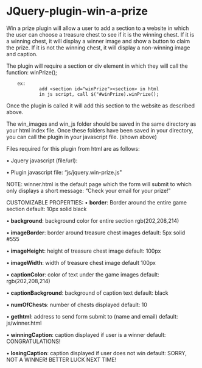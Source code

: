 # JQuery-plugin-win-a-prize

Win a prize plugin will allow a user to add a section to a website in which the user can choose a treasure chest to see if it is the winning chest. If it is a winning chest, it will display a winner image and show a button to claim the prize. If it is not the winning chest, it will display a non-winning image and caption.

The plugin will require a section or div element in which they will call the function: winPrize(); 
        
        ex:
                add <section id="winPrize"><section> in html
                in js script, call $("#winPrize).winPrize();

Once the plugin is called it will add this section to the website as described above.

The win_images and win_js folder should be saved in the same directory as your html index file.
Once these folders have been saved in your directory, you can call the plugin in your javascript file. (shown above)


Files required for this plugin from html are as follows:


•	Jquery javascript (file/url): <script src = "https://code.jquery.com/jquery-3.4.1.slim.min.js"></script>

•       Plugin javascript file: “js/jquery.win-prize.js"  <script src = "js/jquery.win-prize.js"></script>



NOTE: winner.html is the default page which the form will submit to which only displays a short message: “Check your email for your prize!”


CUSTOMIZABLE PROPERTIES:
•	**border**: Border around the entire game section
        default: 10px solid black
        
•	**background**: background color for entire section
        rgb(202,208,214)
        
•	**imageBorder**: border around treasure chest images
        default: 5px solid #555
        
•	**imageHeight**: height of treasure chest image
        default: 100px
        
•	**imageWidth**: width of treasure chest image
        default 100px
        
•	**captionColor**: color of text under the game images
        default: rgb(202,208,214)
        
•	**captionBackground**: background of caption text
        default: black
        
•	**numOfChests**: number of chests displayed
        default: 10
        
•	**gethtml**: address to send form submit to (name and email)
        default: js/winner.html
        
•	**winningCaption**: caption displayed if user is a winner
        default: CONGRATULATIONS!
        
•	**losingCaption**: caption displayed if user does not win
        default: SORRY, NOT A WINNER! BETTER LUCK NEXT TIME!
